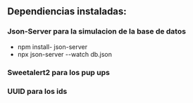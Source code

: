 ## Dependiencias instaladas:

### Json-Server para la simulacion de la base de datos

- npm install- json-server
- npx json-server --watch db.json

### Sweetalert2 para los pup ups

### UUID para los ids
